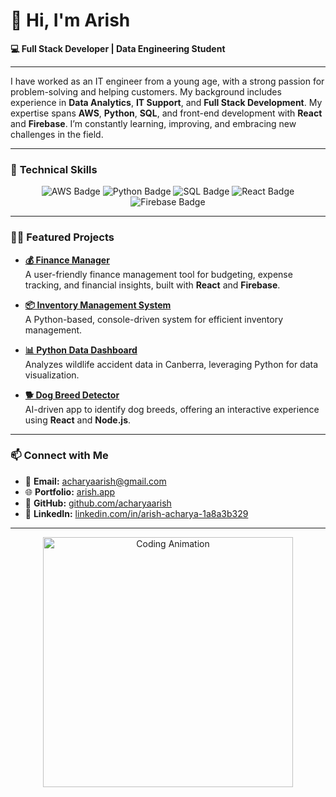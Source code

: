 # 👋 Hi, I'm **Arish**

**💻 Full Stack Developer | Data Engineering Student**

---

I have worked as an IT engineer from a young age, with a strong passion for problem-solving and helping customers. My background includes experience in **Data Analytics**, **IT Support**, and **Full Stack Development**. My expertise spans **AWS**, **Python**, **SQL**, and front-end development with **React** and **Firebase**. I’m constantly learning, improving, and embracing new challenges in the field.

---

### 🚀 **Technical Skills**

<p align="center">
  <img src="https://img.shields.io/badge/AWS-FF9900?style=for-the-badge&logo=amazonaws&logoColor=white" alt="AWS Badge" />
  <img src="https://img.shields.io/badge/Python-3776AB?style=for-the-badge&logo=python&logoColor=white" alt="Python Badge" />
  <img src="https://img.shields.io/badge/SQL-4479A1?style=for-the-badge&logo=postgresql&logoColor=white" alt="SQL Badge" />
  <img src="https://img.shields.io/badge/React-61DAFB?style=for-the-badge&logo=react&logoColor=black" alt="React Badge" />
  <img src="https://img.shields.io/badge/Firebase-FFCA28?style=for-the-badge&logo=firebase&logoColor=white" alt="Firebase Badge" />
</p>

---

### 🧑‍💻 **Featured Projects**


- **[💰 Finance Manager](https://github.com/acharyaarish/Finance-Manager)**  
   A user-friendly finance management tool for budgeting, expense tracking, and financial insights, built with **React** and **Firebase**.

- **[📦 Inventory Management System](https://github.com/acharyaarish/Inventory-Management)**  
   A Python-based, console-driven system for efficient inventory management.

- **[📊 Python Data Dashboard](https://github.com/acharyaarish/Python_Dashboard)**  
   Analyzes wildlife accident data in Canberra, leveraging Python for data visualization.

- **[🐕 Dog Breed Detector](https://github.com/acharyaarish/dog_breed_detector)**  
   AI-driven app to identify dog breeds, offering an interactive experience using **React** and **Node.js**.

---

### 📫 **Connect with Me**

- 📧 **Email:** [acharyaarish@gmail.com](mailto:acharyaarish@gmail.com)
- 🌐 **Portfolio:** [arish.app](https://arish.app)
- 🐙 **GitHub:** [github.com/acharyaarish](https://github.com/acharyaarish)
- 💼 **LinkedIn:** [linkedin.com/in/arish-acharya-1a8a3b329](https://www.linkedin.com/in/arish-acharya-1a8a3b329/)

---

<p align="center">
  <img src="https://media.giphy.com/media/eNAsjO55tPbgaor7ma/giphy.gif" alt="Coding Animation" width="400" />
</p>
